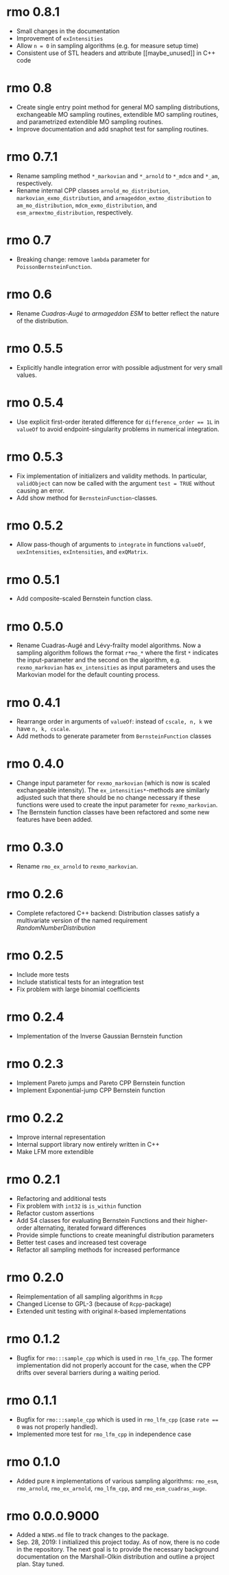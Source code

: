 # rmo 0.8.1

- Small changes in the documentation
- Improvement of `exIntensities`
- Allow `n = 0` in sampling algorithms (e.g. for measure setup time)
- Consistent use of STL headers and attribute [[maybe_unused]] in C++ code

# rmo 0.8

- Create single entry point method for general MO sampling distributions, exchangeable MO sampling
  routines, extendible MO sampling routines, and parametrized extendible MO sampling routines.
- Improve documentation and add snaphot test for sampling routines.

# rmo 0.7.1

- Rename sampling method `*_markovian` and `*_arnold` to `*_mdcm` and `*_am`, respectively.
- Rename internal CPP classes `arnold_mo_distribution`, `markovian_exmo_distribution`, and `armageddon_extmo_distribution` to `am_mo_distribution`, `mdcm_exmo_distribution`, and `esm_armextmo_distribution`, respectively.

# rmo 0.7

- Breaking change: remove `lambda` parameter for `PoissonBernsteinFunction`.

# rmo 0.6

- Rename *Cuadras-Augé* to *armageddon ESM* to better reflect the nature of the distribution.

# rmo 0.5.5

- Explicitly handle integration error with possible adjustment for very small values.

# rmo 0.5.4

- Use explicit first-order iterated difference for `difference_order == 1L` in `valueOf` to
  avoid endpoint-singularity problems in numerical integration.

# rmo 0.5.3

- Fix implementation of initializers and validity methods. In particular, `validObject` can now
  be called with the argument `test = TRUE` without causing an error.
- Add show method for  `BernsteinFunction`-classes.

# rmo 0.5.2

- Allow pass-though of arguments to `integrate` in functions `valueOf`,
  `uexIntensities`, `exIntensities`, and `exQMatrix`.

# rmo 0.5.1

- Add composite-scaled Bernstein function class.

# rmo 0.5.0

- Rename Cuadras-Augé and Lévy-frailty model algorithms. Now a sampling algorithm
  follows the format `r*mo_*` where the first `*` indicates the input-parameter
  and the second on the algorithm, e.g. `rexmo_markovian` has `ex_intensities` as
  input parameters and uses the Markovian model for the default counting process.

# rmo 0.4.1

- Rearrange order in arguments of `valueOf`: instead of `cscale, n, k` we
  have `n, k, cscale`.
- Add methods to generate parameter from `BernsteinFunction` classes

# rmo 0.4.0

- Change input parameter for `rexmo_markovian` (which is now is scaled
  exchangeable intensity). The `ex_intensities*`-methods are similarly adjusted
  such that there should be no change necessary if these functions were used
  to create the input parameter for `rexmo_markovian`.
- The Bernstein function classes have been refactored and some new features have
  been added.

# rmo 0.3.0

- Rename `rmo_ex_arnold` to `rexmo_markovian`.

# rmo 0.2.6

- Complete refactored C++ backend: Distribution classes satisfy a multivariate
  version of the named requirement *RandomNumberDistribution*

# rmo 0.2.5

- Include more tests
- Include statistical tests for an integration test
- Fix problem with large binomial coefficients

# rmo 0.2.4

- Implementation of the Inverse Gaussian Bernstein function

# rmo 0.2.3

- Implement Pareto jumps and Pareto CPP Bernstein function
- Implement Exponential-jump CPP Bernstein function

# rmo 0.2.2

- Improve internal representation
- Internal support library now entirely written in C++
- Make LFM more extendible

# rmo 0.2.1

- Refactoring and additional tests
- Fix problem with `int32` is `is_within` function
- Refactor custom assertions
- Add S4 classes for evaluating Bernstein Functions and their higher-order
    alternating, iterated forward differences
- Provide simple functions to create meaningful distribution parameters
- Better test cases and increased test coverage
- Refactor all sampling methods for increased performance

# rmo 0.2.0

- Reimplementation of all sampling algorithms in `Rcpp`
- Changed License to GPL-3 (because of `Rcpp`-package)
- Extended unit testing with original `R`-based implementations


# rmo 0.1.2

- Bugfix for `rmo:::sample_cpp` which is used in `rmo_lfm_cpp`. The former
implementation did not properly account for the case, when the CPP drifts
over several barriers during a waiting period.


# rmo 0.1.1

- Bugfix for `rmo:::sample_cpp` which is used in `rmo_lfm_cpp` (case `rate == 0` was not properly handled).
- Implemented more test for `rmo_lfm_cpp` in independence case

# rmo 0.1.0

- Added pure `R` implementations of various sampling algorithms: `rmo_esm`,
`rmo_arnold`, `rmo_ex_arnold`, `rmo_lfm_cpp`, and `rmo_esm_cuadras_auge`.


# rmo 0.0.0.9000

- Added a `NEWS.md` file to track changes to the package.
- Sep. 28, 2019: I initialized this project today. As of now, there is no code in the repository. The next goal is to provide the necessary background documentation on the Marshall-Olkin distribution and outline a project plan. Stay tuned.
